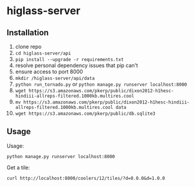 # higlass-server

## Installation

1. clone repo
2. `cd higlass-server/api`
3. `pip install --upgrade -r requirements.txt`
4. resolve personal dependency issues that pip can't
5. ensure access to port 8000
6. `mkdir /higlass-server/api/data`
7. `python run_tornado.py` or `python manage.py runserver localhost:8000`
8. `wget https://s3.amazonaws.com/pkerp/public/dixon2012-h1hesc-hindiii-allreps-filtered.1000kb.multires.cool`
9. `mv https://s3.amazonaws.com/pkerp/public/dixon2012-h1hesc-hindiii-allreps-filtered.1000kb.multires.cool data`
10. `wget https://s3.amazonaws.com/pkerp/public/db.sqlite3`

## Usage

Usage:

`python manage.py runserver localhost:8000`

Get a tile:

`curl http://localhost:8000/coolers/12/tiles/?d=0.0.0&d=1.0.0`

